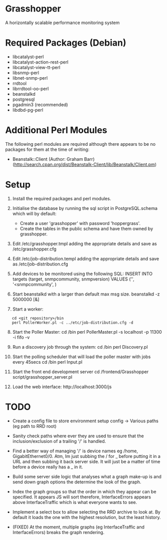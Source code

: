 Grasshopper
===========

A horizontally scalable performance monitoring system


Required Packages (Debian)
==========================

 - libcatalyst-perl
 - libcatalyst-action-rest-perl
 - libcatalyst-view-tt-perl
 - libsnmp-perl
 - libnet-snmp-perl
 - rrdtool
 - librrdtool-oo-perl
 - beanstalkd
 - postgresql
 - pgadmin3 (recommended)
 - libdbd-pg-perl


Additional Perl Modules
=======================

The following perl modules are required although there appears to be no
packages for them at the time of writing:

 - Beanstalk::Client (Author: Graham Barr) 
   (http://search.cpan.org/dist/Beanstalk-Client/lib/Beanstalk/Client.pm)
   

Setup
=====

 1. Install the required packages and perl modules.
 
 2. Initialise the database by running the sql script in 
    PostgreSQL.schema which will by default:
     - Create a user 'grasshopper' with password 'hoppergrass'.
     - Create the tables in the public schema and have them owned by
       grasshopper.
       
 3. Edit <git repository>/etc/grasshopper.tmpl adding the appropriate
    details and save as <git repository>/etc/grasshopper.cfg
    
 4. Edit <git repository>/etc/job-distribution.templ adding the
    appropriate details and save as 
    <git repository>/etc/job-distribution.cfg

 5. Add devices to be monitored using the following SQL:
    INSERT INTO targets (target, snmpcommunity, snmpversion)
    VALUES
    ('<hostname>', '<snmpcommunity', <snmpversion>)

 6. Start beanstalkd with a larger than default max msg size.
    beanstalkd -z 5000000 [&]

 7. Start a worker:
 ```
    cd <git repository>/bin
    perl PollerWorker.pl -c ../etc/job-distribution.cfg -d
```

 8. Start the Poller Master:
    cd <git repository>/bin
    perl PollerMaster.pl -s localhost -p 11300 -i fifo -v

 9. Run a discovery job through the system:
    cd <git repository>/bin
    perl Discovery.pl

10. Start the polling scheduler that will load the poller master with
    jobs every 45secs
    cd <git repository>/bin
    perl Input.pl

11. Start the front end development server
    cd <git repository>/frontend/Grasshopper
    script/grasshopper_server.pl
    
12. Load the web interface:
    http://localhost:3000/js
    

TODO
====

 - Create a config file to store environment setup config
   -> Various paths (eg path to RRD root)
 - Sanity check paths where ever they are used to ensure that the
   inclusion/exclusion of a trailing '/' is handled.
 - Find a better way of managing '/' is device names eg /home,
   GigabitEthernet0/0.  Atm, Im just subbing the / for _ before putting 
   it in a URL and then subbing it back server side.  It will just be a
   matter of time before a device really has a _ in it.
 - Build some server side logic that analyses what a graph make-up is
   and send down graph options the determine the look of the graph.
 - Index the graph groups so that the order in which they appear can be
   specified.  It appears JS will sort therefore, InterfaceErrors
   appears above InterfaceTraffic which is what everyone wants to see.
 - Implement a select box to allow selecting the RRD archive to look at.
   By default it loads the one with the highest resolution, but the
   least history.

 - (FIXED) At the moment, multiple graphs (eg InterfaceTraffic and
   InterfaceErrors) breaks the graph rendering.
